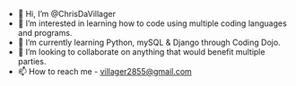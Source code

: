 - 👋 Hi, I’m @ChrisDaVillager
- 👀 I’m interested in learning how to code using multiple coding languages and programs.
- 🌱 I’m currently learning Python, mySQL & Django through Coding Dojo.
- 💞️ I’m looking to collaborate on anything that would benefit multiple parties.
- 📫 How to reach me - villager2855@gmail.com

<!---
ChrisDaVillager/ChrisDaVillager is a ✨ special ✨ repository because its `README.md` (this file) appears on your GitHub profile.
You can click the Preview link to take a look at your changes.
--->
